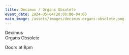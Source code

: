 ```yaml
---
title: Decimus / Organs Obsolete
event_date: 2024-05-04T20:00:00-04:00
main_image: /assets/images/decimus-organs-obsolete.png
---
```


Decimus<br/>
Organs Obsolete

Doors at 8pm
